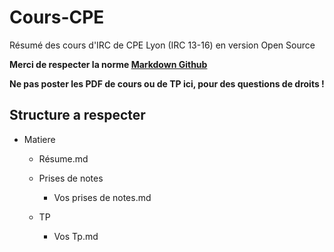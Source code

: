 # Cours-CPE
Résumé des cours d'IRC de CPE Lyon (IRC 13-16) en version Open Source

**Merci de respecter la norme [Markdown Github](https://github.com/adam-p/markdown-here/wiki/Markdown-Cheatsheet)**

**Ne pas poster les PDF de cours ou de TP ici, pour des questions de droits !**

## Structure a respecter
- Matiere
  - Résume.md
  - Prises de notes
    - Vos prises de notes.md

  - TP
    - Vos Tp.md
